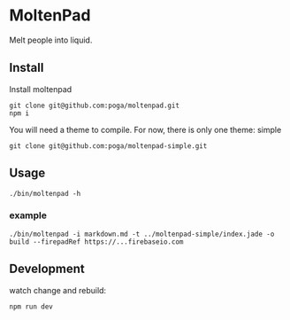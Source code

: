 # MoltenPad

Melt people into liquid.

## Install

Install moltenpad

```
git clone git@github.com:poga/moltenpad.git
npm i
```

You will need a theme to compile. For now, there is only one theme: simple

```
git clone git@github.com:poga/moltenpad-simple.git
```

## Usage

```
./bin/moltenpad -h
```

### example

```
./bin/moltenpad -i markdown.md -t ../moltenpad-simple/index.jade -o build --firepadRef https://...firebaseio.com
```

## Development

watch change and rebuild:

```
npm run dev
```
